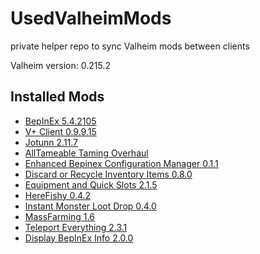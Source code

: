 # UsedValheimMods
private helper repo to sync Valheim mods between clients

Valheim version: 0.215.2

## Installed Mods

- [BepInEx 5.4.2105](https://valheim.thunderstore.io/package/denikson/BepInExPack_Valheim/)
- [V+ Client 0.9.9.15](https://github.com/Grantapher/ValheimPlus/releases/tag/0.9.9.15)
- [Jotunn 2.11.7](https://www.nexusmods.com/valheim/mods/1138?tab=description)
- [AllTameable Taming Overhaul](https://www.nexusmods.com/valheim/mods/1571?tab=description)
- [Enhanced Bepinex Configuration Manager 0.1.1](https://www.nexusmods.com/site/mods/529?tab=files)
- [Discard or Recycle Inventory Items 0.8.0](https://www.nexusmods.com/valheim/mods/45?tab=description)
- [Equipment and Quick Slots 2.1.5](https://www.nexusmods.com/valheim/mods/92)
- [HereFishy 0.4.2](https://www.nexusmods.com/valheim/mods/218?tab=description)
- [Instant Monster Loot Drop 0.4.0](https://www.nexusmods.com/valheim/mods/164)
- [MassFarming 1.6](https://www.nexusmods.com/valheim/mods/527)
- [Teleport Everything 2.3.1](https://www.nexusmods.com/valheim/mods/1806)
- [Display BepInEx Info 2.0.0](https://github.com/Valheim-Modding/Valheim.DisplayBepInExInfo/releases/tag/v2.0.0)
